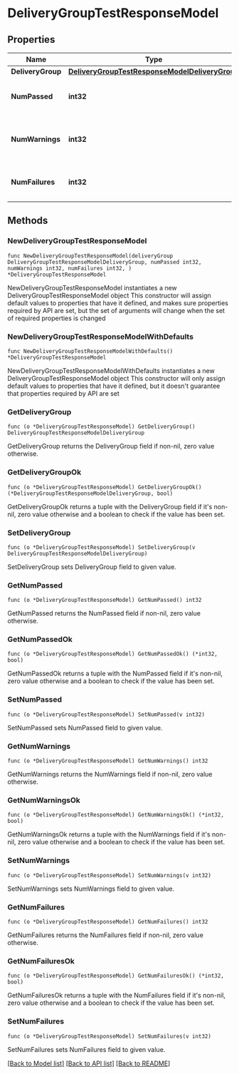 # DeliveryGroupTestResponseModel

## Properties

Name | Type | Description | Notes
------------ | ------------- | ------------- | -------------
**DeliveryGroup** | [**DeliveryGroupTestResponseModelDeliveryGroup**](DeliveryGroupTestResponseModelDeliveryGroup.md) |  | 
**NumPassed** | **int32** | The number of tests that passed. | 
**NumWarnings** | **int32** | The number of warnings that were found. | 
**NumFailures** | **int32** | The number of tests that failed. | 

## Methods

### NewDeliveryGroupTestResponseModel

`func NewDeliveryGroupTestResponseModel(deliveryGroup DeliveryGroupTestResponseModelDeliveryGroup, numPassed int32, numWarnings int32, numFailures int32, ) *DeliveryGroupTestResponseModel`

NewDeliveryGroupTestResponseModel instantiates a new DeliveryGroupTestResponseModel object
This constructor will assign default values to properties that have it defined,
and makes sure properties required by API are set, but the set of arguments
will change when the set of required properties is changed

### NewDeliveryGroupTestResponseModelWithDefaults

`func NewDeliveryGroupTestResponseModelWithDefaults() *DeliveryGroupTestResponseModel`

NewDeliveryGroupTestResponseModelWithDefaults instantiates a new DeliveryGroupTestResponseModel object
This constructor will only assign default values to properties that have it defined,
but it doesn't guarantee that properties required by API are set

### GetDeliveryGroup

`func (o *DeliveryGroupTestResponseModel) GetDeliveryGroup() DeliveryGroupTestResponseModelDeliveryGroup`

GetDeliveryGroup returns the DeliveryGroup field if non-nil, zero value otherwise.

### GetDeliveryGroupOk

`func (o *DeliveryGroupTestResponseModel) GetDeliveryGroupOk() (*DeliveryGroupTestResponseModelDeliveryGroup, bool)`

GetDeliveryGroupOk returns a tuple with the DeliveryGroup field if it's non-nil, zero value otherwise
and a boolean to check if the value has been set.

### SetDeliveryGroup

`func (o *DeliveryGroupTestResponseModel) SetDeliveryGroup(v DeliveryGroupTestResponseModelDeliveryGroup)`

SetDeliveryGroup sets DeliveryGroup field to given value.


### GetNumPassed

`func (o *DeliveryGroupTestResponseModel) GetNumPassed() int32`

GetNumPassed returns the NumPassed field if non-nil, zero value otherwise.

### GetNumPassedOk

`func (o *DeliveryGroupTestResponseModel) GetNumPassedOk() (*int32, bool)`

GetNumPassedOk returns a tuple with the NumPassed field if it's non-nil, zero value otherwise
and a boolean to check if the value has been set.

### SetNumPassed

`func (o *DeliveryGroupTestResponseModel) SetNumPassed(v int32)`

SetNumPassed sets NumPassed field to given value.


### GetNumWarnings

`func (o *DeliveryGroupTestResponseModel) GetNumWarnings() int32`

GetNumWarnings returns the NumWarnings field if non-nil, zero value otherwise.

### GetNumWarningsOk

`func (o *DeliveryGroupTestResponseModel) GetNumWarningsOk() (*int32, bool)`

GetNumWarningsOk returns a tuple with the NumWarnings field if it's non-nil, zero value otherwise
and a boolean to check if the value has been set.

### SetNumWarnings

`func (o *DeliveryGroupTestResponseModel) SetNumWarnings(v int32)`

SetNumWarnings sets NumWarnings field to given value.


### GetNumFailures

`func (o *DeliveryGroupTestResponseModel) GetNumFailures() int32`

GetNumFailures returns the NumFailures field if non-nil, zero value otherwise.

### GetNumFailuresOk

`func (o *DeliveryGroupTestResponseModel) GetNumFailuresOk() (*int32, bool)`

GetNumFailuresOk returns a tuple with the NumFailures field if it's non-nil, zero value otherwise
and a boolean to check if the value has been set.

### SetNumFailures

`func (o *DeliveryGroupTestResponseModel) SetNumFailures(v int32)`

SetNumFailures sets NumFailures field to given value.



[[Back to Model list]](../README.md#documentation-for-models) [[Back to API list]](../README.md#documentation-for-api-endpoints) [[Back to README]](../README.md)


